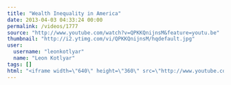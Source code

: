 ```yaml
---
title: "Wealth Inequality in America"
date: 2013-04-03 04:33:24 00:00
permalink: /videos/1777
source: "http://www.youtube.com/watch?v=QPKKQnijnsM&feature=youtu.be"
thumbnail: "http://i2.ytimg.com/vi/QPKKQnijnsM/hqdefault.jpg"
user:
  username: "leonkotlyar"
  name: "Leon Kotlyar"
tags: []
html: "<iframe width=\"640\" height=\"360\" src=\"http://www.youtube.com/embed/QPKKQnijnsM?wmode=transparent&feature=oembed\" frameborder=\"0\" allowfullscreen></iframe>"
---
```



